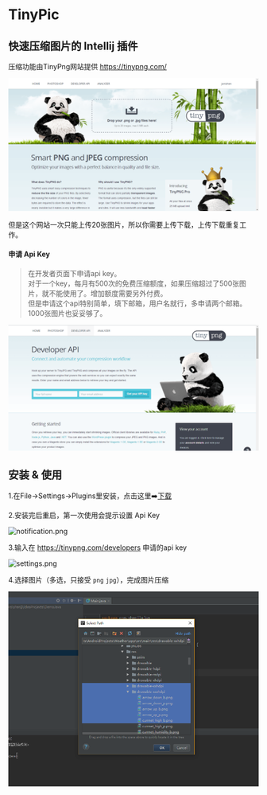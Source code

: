 # TinyPic
## 快速压缩图片的 Intellij 插件
压缩功能由TinyPng网站提供 https://tinypng.com/

![tinypng_homepage.png](./screenshots/tinypng_homepage.png "TinyPng")

但是这个网站一次只能上传20张图片，所以你需要上传下载，上传下载重复工作。

#### 申请 Api Key
>在开发者页面下申请api key。  
对于一个key，每月有500次的免费压缩额度，如果压缩超过了500张图片，就不能使用了。增加额度需要另外付费。  
但是申请这个api特别简单，填下邮箱，用户名就行，多申请两个邮箱。1000张图片也妥妥够了。

![tinypng_develop.png](./screenshots/tinypng_develop.png "TinyPng")

## 安装 & 使用

1.在File->Settings->Plugins里安装，点击这里➡️[下载](http://osc7hu59y.bkt.clouddn.com/archives/GitHub/releases/tinypicTinyPic2-1.0.0.zip "v1.0.0")

2.安装完后重启，第一次使用会提示设置 Api Key

![notification.png](http://osc7hu59y.bkt.clouddn.com/image/GitHub/art/tinypic/notification.png "Notification")

3.输入在 https://tinypng.com/developers 申请的api key

![settings.png](http://osc7hu59y.bkt.clouddn.com/image/GitHub/art/tinypic/settings.png "Settings")

4.选择图片（多选，只接受 `png` `jpg`），完成图片压缩

![select_images.png](./screenshots/select_images.png "Pick Images")
